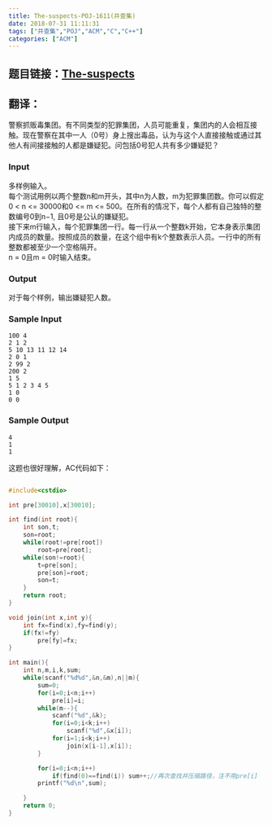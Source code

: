 ```yaml
---
title: The-suspects-POJ-1611(并查集)
date: 2018-07-31 11:11:31
tags: ["并查集","POJ","ACM","C","C++"]
categories: ["ACM"]
---
```


## 题目链接：[The-suspects](http://poj.org/problem?id=1611)
## 翻译：
警察抓贩毒集团。有不同类型的犯罪集团，人员可能重复，集团内的人会相互接触。现在警察在其中一人（0号）身上搜出毒品，认为与这个人直接接触或通过其他人有间接接触的人都是嫌疑犯。问包括0号犯人共有多少嫌疑犯？
<!--more-->

### Input
多样例输入。  
每个测试用例以两个整数n和m开头，其中n为人数，m为犯罪集团数。你可以假定0 < n <= 30000和0 <= m <= 500。在所有的情况下，每个人都有自己独特的整数编号0到n−1, 且0号是公认的嫌疑犯。  
接下来m行输入，每个犯罪集团一行。每一行从一个整数k开始，它本身表示集团内成员的数量。按照成员的数量，在这个组中有k个整数表示人员。一行中的所有整数都被至少一个空格隔开。  
n = 0且m = 0时输入结束。  
### Output
对于每个样例，输出嫌疑犯人数。
### Sample Input
    100 4
    2 1 2
    5 10 13 11 12 14
    2 0 1
    2 99 2
    200 2
    1 5
    5 1 2 3 4 5
    1 0
    0 0
    
### Sample Output
    4
    1
    1

这题也很好理解，AC代码如下：
```cpp

#include<cstdio>

int pre[30010],x[30010];

int find(int root){
    int son,t;
    son=root;
    while(root!=pre[root])
        root=pre[root];
    while(son!=root){
        t=pre[son];
        pre[son]=root;
        son=t;
    }
    return root;
}

void join(int x,int y){
    int fx=find(x),fy=find(y);
    if(fx!=fy)
        pre[fy]=fx;
}

int main(){
    int n,m,i,k,sum;
    while(scanf("%d%d",&n,&m),n||m){
        sum=0;
        for(i=0;i<n;i++)
            pre[i]=i;
        while(m--){
            scanf("%d",&k);
            for(i=0;i<k;i++)
                scanf("%d",&x[i]);
            for(i=1;i<k;i++)
                join(x[i-1],x[i]);
        }

        for(i=0;i<n;i++)
            if(find(0)==find(i)) sum++;//再次查找并压缩路径，注不用pre[i]
        printf("%d\n",sum);

    }
	return 0;
}
```